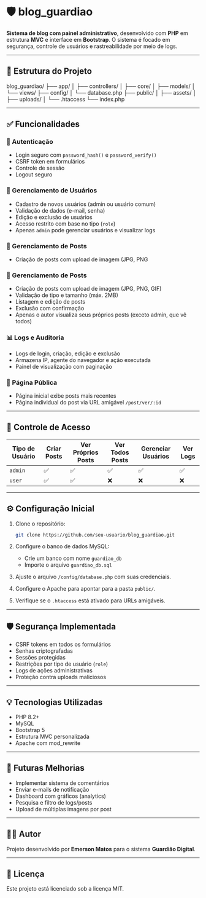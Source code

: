# 🛡️ blog_guardiao

**Sistema de blog com painel administrativo**, desenvolvido com **PHP** em estrutura **MVC** e interface em **Bootstrap**. O sistema é focado em segurança, controle de usuários e rastreabilidade por meio de logs.

---

## 📁 Estrutura do Projeto

blog_guardiao/
├── app/
│ ├── controllers/
│ ├── core/
│ ├── models/
│ └── views/
├── config/
│ └── database.php
├── public/
│ ├── assets/
│ ├── uploads/
│ └── .htaccess
└── index.php


---

## ✅ Funcionalidades

### 🔐 Autenticação
- Login seguro com `password_hash()` e `password_verify()`
- CSRF token em formulários
- Controle de sessão
- Logout seguro

### 👤 Gerenciamento de Usuários
- Cadastro de novos usuários (admin ou usuário comum)
- Validação de dados (e-mail, senha)
- Edição e exclusão de usuários
- Acesso restrito com base no tipo (`role`)
- Apenas `admin` pode gerenciar usuários e visualizar logs

### 📝 Gerenciamento de Posts
- Criação de posts com upload de imagem (JPG, PNG


### 📝 Gerenciamento de Posts
- Criação de posts com upload de imagem (JPG, PNG, GIF)
- Validação de tipo e tamanho (máx. 2MB)
- Listagem e edição de posts
- Exclusão com confirmação
- Apenas o autor visualiza seus próprios posts (exceto admin, que vê todos)

### 📊 Logs e Auditoria
- Logs de login, criação, edição e exclusão
- Armazena IP, agente do navegador e ação executada
- Painel de visualização com paginação

### 📄 Página Pública
- Página inicial exibe posts mais recentes
- Página individual do post via URL amigável `/post/ver/:id`

---

## 🔐 Controle de Acesso

| Tipo de Usuário | Criar Posts | Ver Próprios Posts | Ver Todos Posts | Gerenciar Usuários | Ver Logs |
|-----------------|-------------|---------------------|------------------|---------------------|----------|
| `admin`         | ✅          | ✅                  | ✅               | ✅                  | ✅       |
| `user`          | ✅          | ✅                  | ❌               | ❌                  | ❌       |

---

## ⚙️ Configuração Inicial

1. Clone o repositório:
   ```bash
   git clone https://github.com/seu-usuario/blog_guardiao.git
   ```

2. Configure o banco de dados MySQL:
   - Crie um banco com nome `guardiao_db`
   - Importe o arquivo `guardiao_db.sql`

3. Ajuste o arquivo `/config/database.php` com suas credenciais.

4. Configure o Apache para apontar para a pasta `public/`.

5. Verifique se o `.htaccess` está ativado para URLs amigáveis.

---

## 🛡️ Segurança Implementada

- CSRF tokens em todos os formulários
- Senhas criptografadas
- Sessões protegidas
- Restrições por tipo de usuário (`role`)
- Logs de ações administrativas
- Proteção contra uploads maliciosos

---

## 💡 Tecnologias Utilizadas

- PHP 8.2+
- MySQL
- Bootstrap 5
- Estrutura MVC personalizada
- Apache com mod_rewrite

---

## 📌 Futuras Melhorias

- Implementar sistema de comentários
- Enviar e-mails de notificação
- Dashboard com gráficos (analytics)
- Pesquisa e filtro de logs/posts
- Upload de múltiplas imagens por post

---

## 👨‍💻 Autor

Projeto desenvolvido por **Emerson Matos** para o sistema **Guardião Digital**.

---

## 📝 Licença

Este projeto está licenciado sob a licença MIT.